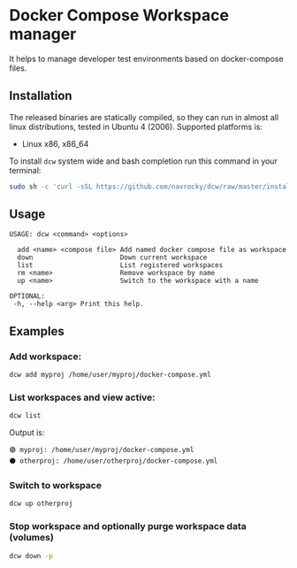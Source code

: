 # Docker Compose Workspace manager

It helps to manage developer test environments based on docker-compose files.

## Installation

The released binaries are statically compiled, so they can run in almost all linux distributions, tested in Ubuntu 4 (2006). 
Supported platforms is:

* Linux x86, x86_64

To install `dcw` system wide and bash completion run this command in your terminal:

```sh
sudo sh -c 'curl -sSL https://github.com/navrocky/dcw/raw/master/install.sh | bash'
```

## Usage 

```
USAGE: dcw <command> <options> 

  add <name> <compose file> Add named docker compose file as workspace 
  down                      Down current workspace 
  list                      List registered workspaces 
  rm <name>                 Remove workspace by name 
  up <name>                 Switch to the workspace with a name 

OPTIONAL:
 -h, --help <arg> Print this help.
```

## Examples

### Add workspace:

```sh
dcw add myproj /home/user/myproj/docker-compose.yml
```

### List workspaces and view active:

```sh
dcw list
```

Output is:
```
🟢 myproj: /home/user/myproj/docker-compose.yml
⚫ otherproj: /home/user/otherproj/docker-compose.yml
```

### Switch to workspace

```sh
dcw up otherproj
```

### Stop workspace and optionally purge workspace data (volumes)

```sh
dcw down -p
```
